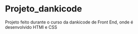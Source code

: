 # Projeto_dankicode
Projeto feito durante o curso da dankicode de Front End, onde é desenvolvido HTMl e CSS
